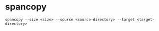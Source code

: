 # spancopy

```shell
spancopy --size <size> --source <source-directory> --target <target-directory>
```
